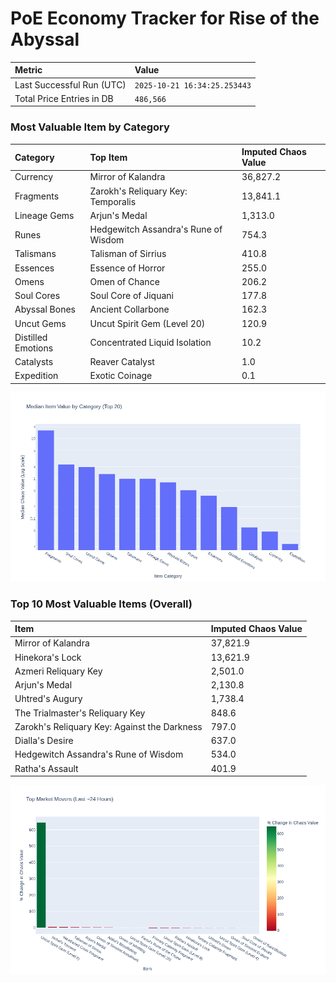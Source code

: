 # PoE Economy Tracker for Rise of the Abyssal

<!-- START_MAINTENANCE -->
| Metric | Value |
|:---|:---|
| Last Successful Run (UTC) | `2025-10-21 16:34:25.253443` |
| Total Price Entries in DB | `486,566` |

<!-- END_MAINTENANCE -->

<!-- START_DATAFRAME_DEBUG -->
<!-- END_DATAFRAME_DEBUG -->

<!-- START_CATEGORY_ANALYSIS -->
### Most Valuable Item by Category
| Category | Top Item | Imputed Chaos Value |
| :--- | :--- | :--- |
| Currency | Mirror of Kalandra | 36,827.2 |
| Fragments | Zarokh's Reliquary Key: Temporalis | 13,841.1 |
| Lineage Gems | Arjun's Medal | 1,313.0 |
| Runes | Hedgewitch Assandra's Rune of Wisdom | 754.3 |
| Talismans | Talisman of Sirrius | 410.8 |
| Essences | Essence of Horror | 255.0 |
| Omens | Omen of Chance | 206.2 |
| Soul Cores | Soul Core of Jiquani | 177.8 |
| Abyssal Bones | Ancient Collarbone | 162.3 |
| Uncut Gems | Uncut Spirit Gem (Level 20) | 120.9 |
| Distilled Emotions | Concentrated Liquid Isolation | 10.2 |
| Catalysts | Reaver Catalyst | 1.0 |
| Expedition | Exotic Coinage | 0.1 |


![Category Analysis Chart](charts/category_analysis.png)
<!-- END_ANALYSIS -->

<!-- START_ANALYSIS -->
### Top 10 Most Valuable Items (Overall)
| Item | Imputed Chaos Value |
| :--- | :--- |
| Mirror of Kalandra | 37,821.9 |
| Hinekora's Lock | 13,621.9 |
| Azmeri Reliquary Key | 2,501.0 |
| Arjun's Medal | 2,130.8 |
| Uhtred's Augury | 1,738.4 |
| The Trialmaster's Reliquary Key | 848.6 |
| Zarokh's Reliquary Key: Against the Darkness | 797.0 |
| Dialla's Desire | 637.0 |
| Hedgewitch Assandra's Rune of Wisdom | 534.0 |
| Ratha's Assault | 401.9 |


![Market Movers Chart](charts/market_movers.png)
<!-- END_ANALYSIS -->
